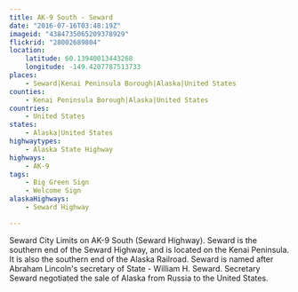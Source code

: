 ```yaml
---
title: AK-9 South - Seward
date: "2016-07-16T03:48:19Z"
imageid: "4384735065209378929"
flickrid: "28002689804"
location:
    latitude: 60.13940013443268
    longitude: -149.4207787513733
places:
    - Seward|Kenai Peninsula Borough|Alaska|United States
counties:
    - Kenai Peninsula Borough|Alaska|United States
countries:
    - United States
states:
    - Alaska|United States
highwaytypes:
    - Alaska State Highway
highways:
    - AK-9
tags:
    - Big Green Sign
    - Welcome Sign
alaskaHighways:
    - Seward Highway

---
```

Seward City Limits on AK-9 South (Seward Highway).  Seward is the southern end of the Seward Highway, and is located on the Kenai Peninsula.  It is also the southern end of the Alaska Railroad.  Seward is named after Abraham Lincoln's secretary of State - William H. Seward.  Secretary Seward negotiated the sale of Alaska from Russia to the United States.